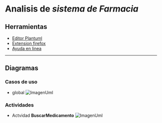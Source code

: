 # Analisis de *sistema de Farmacia*
## Herramientas
- [Editor Plantuml](https://sujoyu.github.io/plantuml-previewer/)
- [Extension firefox](https://addons.mozilla.org/en-US/firefox/addon/plantuml-visualizer/)
- [Ayuda en linea](https://plantuml.com/sitemap-language-specification) 
___
## Diagramas
### Casos de uso
- global
![ImagenUml](http://www.plantuml.com/plantuml/proxy?src=https://raw.github.com/vonbeitthia/FarmaciaUML/main/diagramas/USCglobal.plantuml)

### Actividades
- Actvidad **BuscarMedicamento**
![ImagenUml](http://www.plantuml.com/plantuml/proxy?src=https://raw.github.com/vonbeitthia/FarmaciaUML/main/diagramas/ACbuscarMedicamento.plantuml)